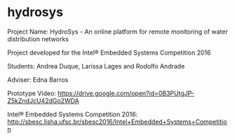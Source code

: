# hydrosys
Project Name: HydroSys - An online platform for remote monitoring  of water distribution networks

Project developed for the Intel® Embedded Systems Competition 2016

Students: Andrea Duque, Larissa Lages and Rodolfo Andrade

Adviser: Edna Barros

Prototype Video: https://drive.google.com/open?id=0B3PUtgJP-Z5kZndJcU42dGo2WDA

Intel® Embedded Systems Competition 2016: http://sbesc.lisha.ufsc.br/sbesc2016/Intel+Embedded+Systems+Competition
